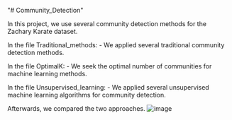 "# Community_Detection" 

In this project, we use several community detection methods for the Zachary Karate dataset.

In the file Traditional_methods:
    - We applied several traditional community detection methods.
    
In the file OptimalK:
    - We seek the optimal number of communities for machine learning methods.
    
In the file Unsupervised_learning:
    - We applied several unsupervised machine learning algorithms for community detection.
    
Afterwards, we compared the two approaches.
![image](https://github.com/LamineOmar/Community_Detection/assets/94907121/b665255c-3c25-4485-8f1f-47b0b541adfa)
